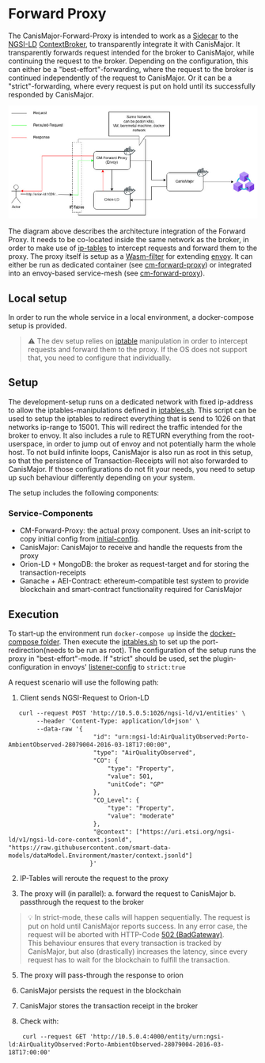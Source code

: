 # Forward Proxy

The CanisMajor-Forward-Proxy is intended to work as a [Sidecar](https://www.oreilly.com/library/view/designing-distributed-systems/9781491983638/ch02.html) to the [NGSI-LD](https://docbox.etsi.org/isg/cim/open/Latest%20release%20NGSI-LD%20API%20for%20public%20comment.pdf) [ContextBroker](https://github.com/FIWARE/context.Orion-LD),
to transparently integrate it with CanisMajor. It transparently forwards request intended for the broker to CanisMajor, while continuing the request to the broker. Depending on the configuration, this
can either be a "best-effort"-forwarding, where the request to the broker is continued independently of the request to CanisMajor. Or it can be a "strict"-forwarding, where every request is put on hold until its successfully responded by CanisMajor.

![CM-Forward-Proxy Arch](./cm-forward-proxy.jpg)

The diagram above describes the architecture integration of the Forward Proxy. It needs to be co-located inside the same network as the broker, in order to make use of 
[ip-tables](https://linux.die.net/man/8/iptables) to intercept requests and forward them to the proxy. The proxy itself is setup as a [Wasm-filter](https://www.envoyproxy.io/docs/envoy/latest/api-v3/extensions/filters/http/wasm/v3/wasm.proto)
for extending [envoy](https://www.envoyproxy.io). It can either be run as dedicated container (see [cm-forward-proxy](https://quay.io/repository/fiware/cm-forward-proxy)) or integrated into an envoy-based service-mesh (see [cm-forward-proxy](https://quay.io/repository/fiware/cm-forward-filter-extension)).

## Local setup

In order to run the whole service in a local environment, a docker-compose setup is provided. 

> :warning:  The dev setup relies on [iptable](https://linux.die.net/man/8/iptables) manipulation 
> in order to intercept requests and forward them to the proxy. If the OS does not support that, you 
> need to configure that individually.

## Setup

The development-setup runs on a dedicated network with fixed ip-address to allow the iptables-manipulations defined in [iptables.sh](./docker-compose/iptables.sh).
This script can be used to setup the iptables to redirect everything that is send to 1026 on that networks ip-range to 15001. This will redirect the traffic
intended for the broker to envoy. It also includes a rule to RETURN everything from the root-userspace, in order to jump out of envoy and
not potentially harm the whole host. To not build infinite loops, CanisMajor is also run as root in this setup, so that the persistence of Transaction-Receipts will not 
also forwarded to CanisMajor. If those configurations do not fit your needs, you need to setup up such behaviour differently
depending on your system. 

The setup includes the following components:


### Service-Components

* CM-Forward-Proxy: the actual proxy component. Uses an init-script to copy initial config from [initial-config](./docker-compose/initial-config).
* CanisMajor: CanisMajor to receive and handle the requests from the proxy
* Orion-LD + MongoDB: the broker as request-target and for storing the transaction-receipts
* Ganache + AEI-Contract: ethereum-compatible test system to provide blockchain and smart-contract functionality required for CanisMajor

## Execution

To start-up the environment run ```docker-compose up``` inside the [docker-compose folder](./docker-compose). Then execute the [iptables.sh](./docker-compose/iptables.sh) to set up the port-redirection(needs to be run as root).
The configuration of the setup runs the proxy in "best-effort"-mode. If "strict" should be used, set the plugin-configuration in envoys' [listener-config](./docker-compose/initial-config/listener.yaml#L38) to ```strict:true```

A request scenario will use the following path:

1. Client sends NGSI-Request to Orion-LD 
```console
   curl --request POST 'http://10.5.0.5:1026/ngsi-ld/v1/entities' \
        --header 'Content-Type: application/ld+json' \
        --data-raw '{
                        "id": "urn:ngsi-ld:AirQualityObserved:Porto-AmbientObserved-28079004-2016-03-18T17:00:00",
                        "type": "AirQualityObserved",
                        "CO": {
                            "type": "Property",
                            "value": 501,
                            "unitCode": "GP"
                        },
                        "CO_Level": {
                            "type": "Property",
                            "value": "moderate"
                        },
                        "@context": ["https://uri.etsi.org/ngsi-ld/v1/ngsi-ld-core-context.jsonld", "https://raw.githubusercontent.com/smart-data-models/dataModel.Environment/master/context.jsonld"]
                       }'
```

2. IP-Tables will reroute the request to the proxy

3. The proxy will (in parallel):
   a. forward the request to CanisMajor
   b. passthrough the request to the broker
> :bulb: In strict-mode, these calls will happen sequentially. The request is put on hold until CanisMajor reports success. 
> In any error case, the request will be aborted with HTTP-Code [502 (BadGateway)](https://developer.mozilla.org/en-US/docs/Web/HTTP/Status/502).   
> This behaviour ensures that every transaction is tracked by CanisMajor, but also (drastically) increases the latency, since every request has to wait
> for the blockchain to fulfill the transaction. 

5. The proxy will pass-through the response to orion

6. CanisMajor persists the request in the blockchain

7. CanisMajor stores the transaction receipt in the broker

8. Check with:
```console
    curl --request GET 'http://10.5.0.4:4000/entity/urn:ngsi-ld:AirQualityObserved:Porto-AmbientObserved-28079004-2016-03-18T17:00:00'    
```
